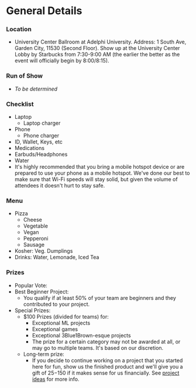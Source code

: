 # General Details

### Location

* University Center Ballroom at Adelphi University. Address: 1 South Ave, Garden City, 11530 (Second Floor). Show up at the University Center Lobby by Starbucks from 7:30-9:00 AM (the earlier the better as the event will officially begin by 8:00/8:15).

### Run of Show

* _To be determined_

### Checklist

* Laptop&#x20;
  * Laptop charger
* Phone&#x20;
  * Phone charger&#x20;
* ID, Wallet, Keys, etc
* Medications
* Earbuds/Headphones
* Water&#x20;
* It's highly recommended that you bring a mobile hotspot device or are prepared to use your phone as a mobile hotspot. We've done our best to make sure that Wi-Fi speeds will stay solid, but given the volume of attendees it doesn't hurt to stay safe.

### Menu

* Pizza
  * Cheese
  * Vegetable
  * Vegan
  * Pepperoni
  * Sausage
* Kosher: Veg. Dumplings
* Drinks: Water, Lemonade, Iced Tea

### Prizes

* Popular Vote:&#x20;
* Best Beginner Project:&#x20;
  * You qualify if at least 50% of your team are beginners and they contributed to your project.&#x20;
* &#x20;Special Prizes:
  * $100 Prizes (divided for teams) for:
    * Exceptional ML projects
    * Exceptional games
    * Exceptional 3Blue1Brown-esque projects
    * The prize for a certain category may not be awarded at all, or may go to multiple teams. It's based on our discretion.&#x20;
  * Long-term prize:
    * If you decide to continue working on a project that you started here for fun, show us the finished product and we'll give you a gift of $25-$150 if it makes sense for us financially. See [project ideas](../projects/project-ideas.md) for more info.

